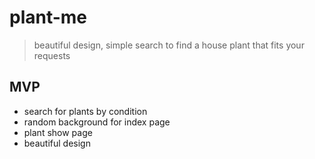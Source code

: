 # plant-me
> beautiful design, simple search to find a house plant that fits your requests

## MVP
- search for plants by condition
- random background for index page
- plant show page
- beautiful design
